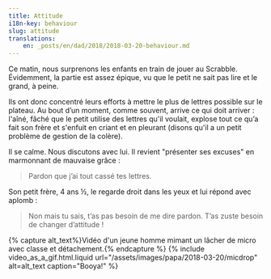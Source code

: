 ```yaml
---
title: Attitude
i18n-key: behaviour
slug: attitude
translations:
    en: _posts/en/dad/2018/2018-03-20-behaviour.md
---
```


Ce matin, nous surprenons les enfants en train de jouer au Scrabble. Évidemment,
la partie est assez épique, vu que le petit ne sait pas lire et le grand, à
peine.

<!-- more -->

Ils ont donc concentré leurs efforts à mettre le plus de lettres possible sur le
plateau. Au bout d’un moment, comme souvent, arrive ce qui doit arriver :
l'aîné, fâché que le petit utilise des lettres qu'il voulait, explose tout ce
qu’a fait son frère et s'enfuit en criant et en pleurant (disons qu'il a un
petit problème de gestion de la colère).

Il se calme. Nous discutons avec lui. Il revient "présenter ses excuses" en
marmonnant de mauvaise grâce :

> Pardon que j’ai tout cassé tes lettres.

Son petit frère, 4 ans ½, le regarde droit dans les yeux et lui répond avec
aplomb :

> Non mais tu sais, t’as pas besoin de me dire pardon. T’as zuste besoin de
> changer d’attitude !

{% capture alt_text%}Vidéo d'un jeune homme mimant un lâcher de micro avec
classe et détachement.{% endcapture %} {% include video_as_a_gif.html.liquid
url="/assets/images/papa/2018-03-20/micdrop"
alt=alt_text
caption="Booya!"
%}
